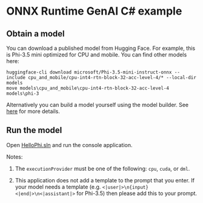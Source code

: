 # ONNX Runtime GenAI C# example 

## Obtain a model

You can download a published model from Hugging Face. For example, this is Phi-3.5 mini optimized for CPU and mobile. You can find other models here: 

```script
huggingface-cli download microsoft/Phi-3.5-mini-instruct-onnx --include cpu_and_mobile/cpu-int4-rtn-block-32-acc-level-4/* --local-dir models
move models\cpu_and_mobile\cpu-int4-rtn-block-32-acc-level-4 models\phi-3
```

Alternatively you can build a model yourself using the model builder. See [here](https://github.com/microsoft/onnxruntime-genai/blob/main/src/python/py/models/README.md) for more details.


## Run the model

Open [HelloPhi.sln](HelloPhi.sln) and run the console application.

Notes:

1. The `executionProvider` must be one of the following: `cpu`, `cuda`, or `dml`.

2. This application does not add a template to the prompt that you enter. If your model needs a template (e.g. `<|user|>\n{input} <|end|>\n<|assistant|>` for Phi-3.5) then please add this to your prompt.
